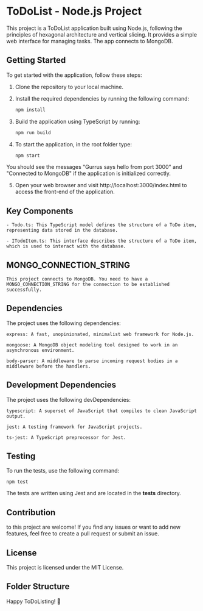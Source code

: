 # ToDoList - Node.js Project

This project is a ToDoList application built using Node.js, following the principles of hexagonal architecture and vertical slicing. It provides a simple web interface for managing tasks. The app connects to MongoDB.

## Getting Started

To get started with the application, follow these steps:

1. Clone the repository to your local machine.

2. Install the required dependencies by running the following command:

   ```bash
   npm install

3. Build the application using TypeScript by running:


   ```bash
   npm run build

4. To start the application, in the root folder type:


   ```bash
   npm start

You should see the messages "Gurrus says hello from port 3000" and "Connected to MongoDB" if the application is initialized correctly.

5. Open your web browser and visit http://localhost:3000/index.html to access the front-end of the application.


## Key Components

    - Todo.ts: This TypeScript model defines the structure of a ToDo item, representing data stored in the database.

    - ITodoItem.ts: This interface describes the structure of a ToDo item, which is used to interact with the database.

## MONGO_CONNECTION_STRING

    This project connects to MongoDB. You need to have a MONGO_CONNECTION_STRING for the connection to be established successfully.

## Dependencies

The project uses the following dependencies:

    express: A fast, unopinionated, minimalist web framework for Node.js.

    mongoose: A MongoDB object modeling tool designed to work in an asynchronous environment.

    body-parser: A middleware to parse incoming request bodies in a middleware before the handlers.

## Development Dependencies

The project uses the following devDependencies:

    typescript: A superset of JavaScript that compiles to clean JavaScript output.

    jest: A testing framework for JavaScript projects.

    ts-jest: A TypeScript preprocessor for Jest.

## Testing

To run the tests, use the following command:

    npm test

The tests are written using Jest and are located in the __tests__ directory.


## Contribution

to this project are welcome! If you find any issues or want to add new features, feel free to create a pull request or submit an issue.

## License

This project is licensed under the MIT License.

## Folder Structure

Happy ToDoListing! 🚀














